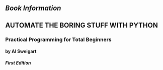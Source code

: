## *Book Information*

## AUTOMATE THE BORING STUFF WITH PYTHON

### Practical Programming for Total Beginners
#### by Al Sweigart
##### First Edition
